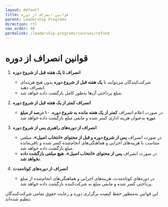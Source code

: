 ```yaml
---
layout: default
title: قوانین انصراف از دوره
parent: Leadership Programs
direction: rtl
nav_order: 40
permalink: /leadership-programs/courses/refund
---
```


# قوانین انصراف از دوره

1. **انصراف تا یک هفته قبل از شروع دوره**  
   - شرکت‌کنندگان می‌توانند تا **یک هفته قبل از شروع دوره** بدون هیچ هزینه‌ای انصراف دهند.  
   - مبلغ پرداختی آن‌ها به‌طور کامل بازگشت داده خواهد شد.

2. **انصراف کمتر از یک هفته قبل از شروع دوره**  
   - در صورت اعلام انصراف **کمتر از یک هفته مانده به شروع دوره**، **۱۰ درصد از مبلغ دوره** به‌عنوان هزینه اداری کسر شده و مابقی مبلغ بازگشت داده خواهد شد.

3. **انصراف از دوره‌های راهبری پس از شروع دوره**  
   - در صورت انصراف **پس از شروع دوره و قبل از محتوای «انتخاب اصیل»**، مبلغی متناسب با هزینه‌های اجرایی و هماهنگی‌های انجام‌شده کسر شده و باقی‌مانده مبلغ بازگشت داده خواهد شد.  
   - در صورت انصراف **پس از محتوای «انتخاب اصیل»**، **هیچ مبلغی بازگشت داده نخواهد شد**.

4. **انصراف از دوره‌های کوتاه‌مدت**  
   - در دوره‌های کوتاه‌مدت، هزینه‌های اجرایی و هماهنگی‌های انجام‌شده از مبلغ پرداختی کسر شده و مابقی مبلغ به شرکت‌کننده بازگشت داده خواهد شد.

این قوانین به‌منظور حفظ کیفیت برگزاری دوره و رعایت حقوق تمامی شرکت‌کنندگان تنظیم شده‌اند.
